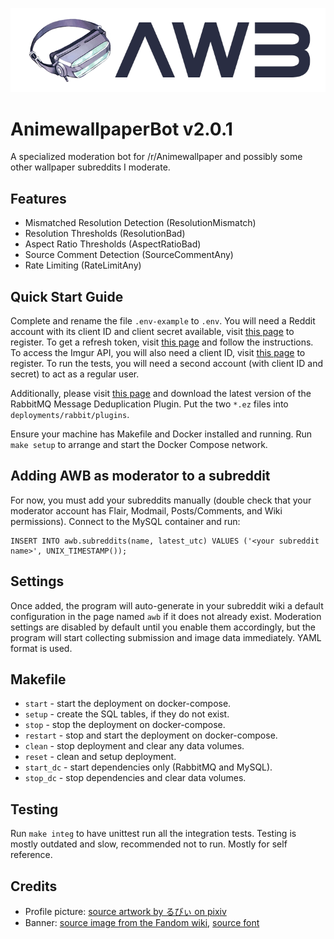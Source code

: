 ![](https://raw.githubusercontent.com/LZ58840/AnimewallpaperBot/main/banner.png)
# AnimewallpaperBot v2.0.1
A specialized moderation bot for /r/Animewallpaper and possibly some other wallpaper subreddits I moderate.

## Features
- Mismatched Resolution Detection (ResolutionMismatch)
- Resolution Thresholds (ResolutionBad)
- Aspect Ratio Thresholds (AspectRatioBad)
- Source Comment Detection (SourceCommentAny)
- Rate Limiting (RateLimitAny)

## Quick Start Guide
Complete and rename the file `.env-example` to `.env`. You will need a Reddit account with its client ID and client secret available, visit [this page](https://www.reddit.com/prefs/apps/) to register. To get a refresh token, visit [this page](https://asyncpraw.readthedocs.io/en/stable/tutorials/refresh_token.html#refresh-token) and follow the instructions. To access the Imgur API, you will also need a client ID, visit [this page](https://apidocs.imgur.com/) to register. To run the tests, you will need a second account (with client ID and secret) to act as a regular user.

Additionally, please visit [this page](https://github.com/noxdafox/rabbitmq-message-deduplication) and download the latest version of the RabbitMQ Message Deduplication Plugin. Put the two `*.ez` files into `deployments/rabbit/plugins`.

Ensure your machine has Makefile and Docker installed and running. Run `make setup` to arrange and start the Docker Compose network.

## Adding AWB as moderator to a subreddit
For now, you must add your subreddits manually (double check that your moderator account has Flair, Modmail, Posts/Comments, and Wiki permissions). Connect to the MySQL container and run:
```mysql
INSERT INTO awb.subreddits(name, latest_utc) VALUES ('<your subreddit name>', UNIX_TIMESTAMP());
```

## Settings
Once added, the program will auto-generate in your subreddit wiki a default configuration in the page named `awb` if it does not already exist. Moderation settings are disabled by default until you enable them accordingly, but the program will start collecting submission and image data immediately. YAML format is used.


## Makefile
- `start` - start the deployment on docker-compose.
- `setup` - create the SQL tables, if they do not exist.
- `stop` - stop the deployment on docker-compose.
- `restart` - stop and start the deployment on docker-compose.
- `clean` - stop deployment and clear any data volumes.
- `reset` - clean and setup deployment.
- `start_dc` - start dependencies only (RabbitMQ and MySQL).
- `stop_dc` - stop dependencies and clear data volumes.

## Testing
Run `make integ` to have unittest run all the integration tests. Testing is mostly outdated and slow, recommended not to run. Mostly for self reference.

## Credits
- Profile picture: [source artwork by るびぃ on pixiv](https://www.pixiv.net/en/artworks/33861959)
- Banner: [source image from the Fandom wiki](https://toarumajutsunoindex.fandom.com/wiki/Electron_(NV)_Goggles?file=Goggles.PNG), [source font](https://www.dafont.com/elementalend.font)